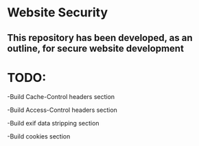 # Website Security
## This repository has been developed, as an outline, for secure website development

# TODO:

-Build Cache-Control headers section

-Build Access-Control headers section

-Build exif data stripping section

-Build cookies section
